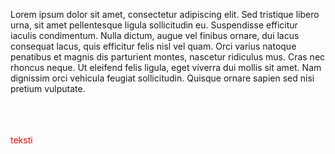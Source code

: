 Lorem ipsum dolor sit amet, consectetur adipiscing elit. Sed tristique libero urna, sit amet pellentesque ligula sollicitudin eu. Suspendisse efficitur iaculis condimentum. Nulla dictum, augue vel finibus ornare, dui lacus consequat lacus, quis efficitur felis nisl vel quam. Orci varius natoque penatibus et magnis dis parturient montes, nascetur ridiculus mus. Cras nec rhoncus neque. Ut eleifend felis ligula, eget viverra dui mollis sit amet. Nam dignissim orci vehicula feugiat sollicitudin. Quisque ornare sapien sed nisi pretium vulputate.

<br><br><br>
<span style="color: red">teksti</span>
